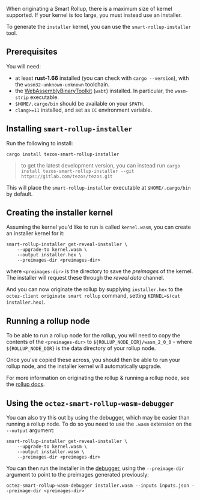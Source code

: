 When originating a Smart Rollup, there is a maximum size of kernel supported. If your kernel is too large,
you must instead use an installer.

To generate the `installer` kernel, you can use the `smart-rollup-installer` tool.

## Prerequisites
You will need: 
 - at least **rust-1.66** installed (you can check with `cargo --version`), with the `wasm32-unknown-unknown` toolchain.
 - the [WebAssemblyBinaryToolkit](https://github.com/WebAssembly/wabt) (`wabt`) installed. In particular, the `wasm-strip` executable.
 - `$HOME/.cargo/bin` should be available on your `$PATH`.
 - `clang>=11` installed, and set as `CC` environment variable.

## Installing `smart-rollup-installer`
Run the following to install:

```
cargo install tezos-smart-rollup-installer
```

> to get the latest development version, you can instead run
> `cargo install tezos-smart-rollup-installer --git https://gitlab.com/tezos/tezos.git`

This will place the `smart-rollup-installer` executable at `$HOME/.cargo/bin` by default.

## Creating the installer kernel

Assuming the kernel you'd like to run is called `kernel.wasm`, you can create an installer kernel for it:

```
smart-rollup-installer get-reveal-installer \
    --upgrade-to kernel.wasm \
    --output installer.hex \
    --preimages-dir <preimages-dir>
```

where `<preimages-dir>` is the directory to save the *preimages* of the kernel. The installer will request these through the *reveal data* channel.

And you can now originate the rollup by supplying `installer.hex` to the `octez-client originate smart rollup` command, setting `KERNEL=$(cat installer.hex)`.

## Running a rollup node

To be able to run a rollup node for the rollup, you will need to copy the contents of the `<preimages-dir>` to `${ROLLUP_NODE_DIR}/wasm_2_0_0` - where `${ROLLUP_NODE_DIR}` is the data directory of your rollup node.

Once you've copied these across, you should then be able to run your rollup node, and the installer kernel will automatically upgrade.

For more information on originating the rollup & running a rollup node, see the [rollup docs](https://tezos.gitlab.io/alpha/smart_rollups.html).

## Using the `octez-smart-rollup-wasm-debugger`

You can also try this out by using the debugger, which may be easier than running a rollup node. To do so you need to use the `.wasm` extension on the `--output` argument:

```
smart-rollup-installer get-reveal-installer \
    --upgrade-to kernel.wasm \
    --output installer.wasm \
    --preimages-dir <preimages-dir>
```

You can then run the installer in the [debugger](https://tezos.gitlab.io/alpha/smart_rollups.html#testing-your-kernel), using the `--preimage-dir` argument to point to the preimages generated previously:

```
octez-smart-rollup-wasm-debugger installer.wasm --inputs inputs.json --preimage-dir <preimages-dir>
```
